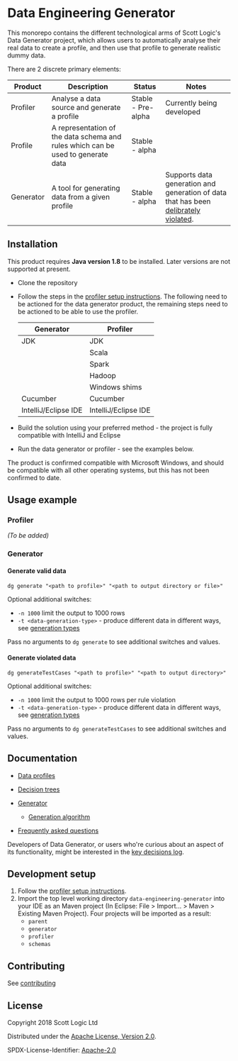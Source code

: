 <!-- Badges go here (see [shields.io](https://shields.io/), for examples). -->

# Data Engineering Generator

This monorepo contains the different technological arms of Scott Logic's Data Generator project, which allows users to automatically analyse their real data to create a profile, and then use that profile to generate realistic dummy data.

There are 2 discrete primary elements:

| Product | Description | Status | Notes |
| ---- | ---- | ---- | ---- |
| Profiler | Analyse a data source and generate a profile | Stable - Pre-alpha | Currently being developed |
| Profile | A representation of the data schema and rules which can be used to generate data | Stable - alpha | |
| Generator | A tool for generating data from a given profile | Stable - alpha | Supports data generation and generation of data that has been [delibrately violated](./generator/docs/DeliberateViolation.md). |

## Installation

This product requires **Java version 1.8** to be installed. Later versions are not supported at present.
* Clone the repository
* Follow the steps in the [profiler setup instructions](profiler/README.md). The following need to be actioned for the data generator product, the remaining steps need to be actioned to be able to use the profiler.

  | Generator | Profiler |
  | ---- | ---- |
  | JDK | JDK |
  |  | Scala |
  |  | Spark |
  |  | Hadoop |
  |  | Windows shims |
  | Cucumber | Cucumber | 
  | IntelliJ/Eclipse IDE | IntelliJ/Eclipse IDE |
* Build the solution using your preferred method - the project is fully compatible with IntelliJ and Eclipse
* Run the data generator or profiler - see the examples below.

The product is confirmed compatible with Microsoft Windows, and should be compatible with all other operating systems, but this has not been confirmed to date.

## Usage example

<!-- A few motivating and useful examples of how your project can be used. Spice this up with code blocks and potentially screenshots / videos ([LiceCap](https://www.cockos.com/licecap/) is great for this kind of thing) -->

### Profiler
_(To be added)_

### Generator
#### Generate valid data
`dg generate "<path to profile>" "<path to output directory or file>"`

Optional additional switches:
* `-n 1000` limit the output to 1000 rows
* `-t <data-generation-type>` - produce different data in different ways, see [generation types](./generator/docs/GenerationTypes.md)

Pass no arguments to `dg generate` to see additional switches and values.

#### Generate violated data
`dg generateTestCases "<path to profile>" "<path to output directory>"`

Optional additional switches:
* `-n 1000` limit the output to 1000 rows per rule violation
* `-t <data-generation-type>` - produce different data in different ways, see [generation types](./generator/docs/GenerationTypes.md)

Pass no arguments to `dg generateTestCases` to see additional switches and values.

## Documentation

* [Data profiles](./docs/Profiles.md)
* [Decision trees](./docs/DecisionTrees/DecisionTrees.md)
* [Generator](./generator/README.md)
  * [Generation algorithm](./generator/docs/GenerationAlgorithm.md)

* [Frequently asked questions](docs/FrequentlyAskedQuestions.md)

Developers of Data Generator, or users who're curious about an aspect of its functionality, might be interested in the [key decisions log](docs/KeyDecisions.md).

## Development setup

1) Follow the [profiler setup instructions](profiler/README.md).
2) Import the top level working directory `data-engineering-generator` into your IDE as an Maven project (In Eclipse: File > Import... > Maven > Existing Maven Project).  Four projects will be imported as a result:
   - `parent`
   - `generator`
   - `profiler`
   - `schemas` 

## Contributing

See [contributing](./.github/CONTRIBUTING.md)

## License

Copyright 2018 Scott Logic Ltd

Distributed under the [Apache License, Version 2.0](http://www.apache.org/licenses/LICENSE-2.0).

SPDX-License-Identifier: [Apache-2.0](https://spdx.org/licenses/Apache-2.0)
